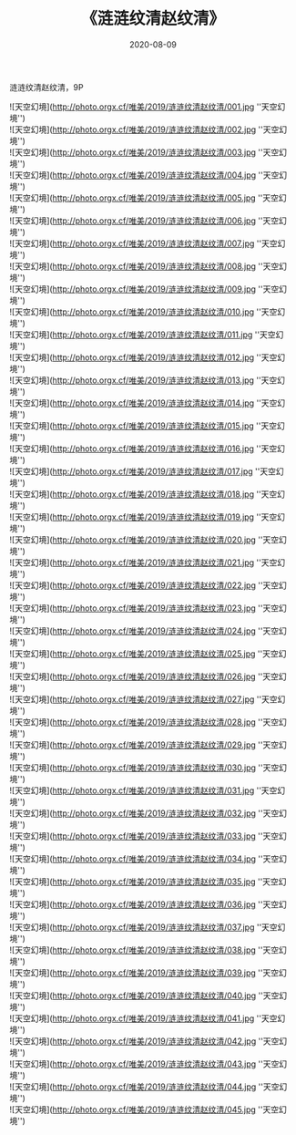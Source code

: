 ﻿---
layout: post
title:  《涟涟纹清赵纹清》
date:   2020-08-09
img: http://photo.orgx.cf/唯美/2019/涟涟纹清赵纹清/000.jpg
tags: [美女, 清纯, 唯美]
---

涟涟纹清赵纹清，9P



![天空幻境](http://photo.orgx.cf/唯美/2019/涟涟纹清赵纹清/001.jpg ''天空幻境'') <br>
![天空幻境](http://photo.orgx.cf/唯美/2019/涟涟纹清赵纹清/002.jpg ''天空幻境'') <br>
![天空幻境](http://photo.orgx.cf/唯美/2019/涟涟纹清赵纹清/003.jpg ''天空幻境'') <br>
![天空幻境](http://photo.orgx.cf/唯美/2019/涟涟纹清赵纹清/004.jpg ''天空幻境'') <br>
![天空幻境](http://photo.orgx.cf/唯美/2019/涟涟纹清赵纹清/005.jpg ''天空幻境'') <br>
![天空幻境](http://photo.orgx.cf/唯美/2019/涟涟纹清赵纹清/006.jpg ''天空幻境'') <br>
![天空幻境](http://photo.orgx.cf/唯美/2019/涟涟纹清赵纹清/007.jpg ''天空幻境'') <br>
![天空幻境](http://photo.orgx.cf/唯美/2019/涟涟纹清赵纹清/008.jpg ''天空幻境'') <br>
![天空幻境](http://photo.orgx.cf/唯美/2019/涟涟纹清赵纹清/009.jpg ''天空幻境'') <br>
![天空幻境](http://photo.orgx.cf/唯美/2019/涟涟纹清赵纹清/010.jpg ''天空幻境'') <br>
![天空幻境](http://photo.orgx.cf/唯美/2019/涟涟纹清赵纹清/011.jpg ''天空幻境'') <br>
![天空幻境](http://photo.orgx.cf/唯美/2019/涟涟纹清赵纹清/012.jpg ''天空幻境'') <br>
![天空幻境](http://photo.orgx.cf/唯美/2019/涟涟纹清赵纹清/013.jpg ''天空幻境'') <br>
![天空幻境](http://photo.orgx.cf/唯美/2019/涟涟纹清赵纹清/014.jpg ''天空幻境'') <br>
![天空幻境](http://photo.orgx.cf/唯美/2019/涟涟纹清赵纹清/015.jpg ''天空幻境'') <br>
![天空幻境](http://photo.orgx.cf/唯美/2019/涟涟纹清赵纹清/016.jpg ''天空幻境'') <br>
![天空幻境](http://photo.orgx.cf/唯美/2019/涟涟纹清赵纹清/017.jpg ''天空幻境'') <br>
![天空幻境](http://photo.orgx.cf/唯美/2019/涟涟纹清赵纹清/018.jpg ''天空幻境'') <br>
![天空幻境](http://photo.orgx.cf/唯美/2019/涟涟纹清赵纹清/019.jpg ''天空幻境'') <br>
![天空幻境](http://photo.orgx.cf/唯美/2019/涟涟纹清赵纹清/020.jpg ''天空幻境'') <br>
![天空幻境](http://photo.orgx.cf/唯美/2019/涟涟纹清赵纹清/021.jpg ''天空幻境'') <br>
![天空幻境](http://photo.orgx.cf/唯美/2019/涟涟纹清赵纹清/022.jpg ''天空幻境'') <br>
![天空幻境](http://photo.orgx.cf/唯美/2019/涟涟纹清赵纹清/023.jpg ''天空幻境'') <br>
![天空幻境](http://photo.orgx.cf/唯美/2019/涟涟纹清赵纹清/024.jpg ''天空幻境'') <br>
![天空幻境](http://photo.orgx.cf/唯美/2019/涟涟纹清赵纹清/025.jpg ''天空幻境'') <br>
![天空幻境](http://photo.orgx.cf/唯美/2019/涟涟纹清赵纹清/026.jpg ''天空幻境'') <br>
![天空幻境](http://photo.orgx.cf/唯美/2019/涟涟纹清赵纹清/027.jpg ''天空幻境'') <br>
![天空幻境](http://photo.orgx.cf/唯美/2019/涟涟纹清赵纹清/028.jpg ''天空幻境'') <br>
![天空幻境](http://photo.orgx.cf/唯美/2019/涟涟纹清赵纹清/029.jpg ''天空幻境'') <br>
![天空幻境](http://photo.orgx.cf/唯美/2019/涟涟纹清赵纹清/030.jpg ''天空幻境'') <br>
![天空幻境](http://photo.orgx.cf/唯美/2019/涟涟纹清赵纹清/031.jpg ''天空幻境'') <br>
![天空幻境](http://photo.orgx.cf/唯美/2019/涟涟纹清赵纹清/032.jpg ''天空幻境'') <br>
![天空幻境](http://photo.orgx.cf/唯美/2019/涟涟纹清赵纹清/033.jpg ''天空幻境'') <br>
![天空幻境](http://photo.orgx.cf/唯美/2019/涟涟纹清赵纹清/034.jpg ''天空幻境'') <br>
![天空幻境](http://photo.orgx.cf/唯美/2019/涟涟纹清赵纹清/035.jpg ''天空幻境'') <br>
![天空幻境](http://photo.orgx.cf/唯美/2019/涟涟纹清赵纹清/036.jpg ''天空幻境'') <br>
![天空幻境](http://photo.orgx.cf/唯美/2019/涟涟纹清赵纹清/037.jpg ''天空幻境'') <br>
![天空幻境](http://photo.orgx.cf/唯美/2019/涟涟纹清赵纹清/038.jpg ''天空幻境'') <br>
![天空幻境](http://photo.orgx.cf/唯美/2019/涟涟纹清赵纹清/039.jpg ''天空幻境'') <br>
![天空幻境](http://photo.orgx.cf/唯美/2019/涟涟纹清赵纹清/040.jpg ''天空幻境'') <br>
![天空幻境](http://photo.orgx.cf/唯美/2019/涟涟纹清赵纹清/041.jpg ''天空幻境'') <br>
![天空幻境](http://photo.orgx.cf/唯美/2019/涟涟纹清赵纹清/042.jpg ''天空幻境'') <br>
![天空幻境](http://photo.orgx.cf/唯美/2019/涟涟纹清赵纹清/043.jpg ''天空幻境'') <br>
![天空幻境](http://photo.orgx.cf/唯美/2019/涟涟纹清赵纹清/044.jpg ''天空幻境'') <br>
![天空幻境](http://photo.orgx.cf/唯美/2019/涟涟纹清赵纹清/045.jpg ''天空幻境'') <br>